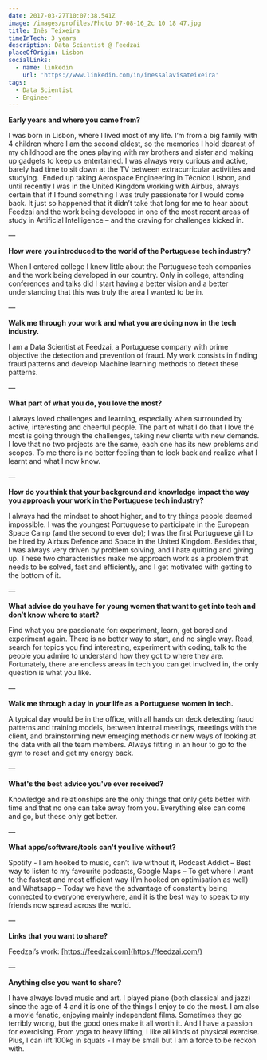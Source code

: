 ```yaml
---
date: 2017-03-27T10:07:38.541Z
image: /images/profiles/Photo 07-08-16_2c 10 18 47.jpg
title: Inês Teixeira
timeInTech: 3 years
description: Data Scientist @ Feedzai
placeOfOrigin: Lisbon
socialLinks:
  - name: linkedin
    url: 'https://www.linkedin.com/in/inessalavisateixeira'
tags:
  - Data Scientist
  - Engineer
---
```


**Early years and where you
came from?**

I was born in Lisbon, where I lived most of my life. I’m from a big family with 4 children where I am the second oldest, so the memories I hold dearest of my childhood are the ones playing with my brothers and sister and making up gadgets to keep us entertained. I was always very curious and active, barely had time to sit down at the TV between extracurricular activities and studying.  Ended up taking Aerospace Engineering in Técnico Lisbon, and until recently I was in the United Kingdom working with Airbus, always certain that if I found something I was truly passionate for I would come back. It just so happened that it didn’t take that long for me to hear about Feedzai and the work being developed in one of the most recent areas of study in Artificial Intelligence – and the craving for challenges kicked in.

—

**How were you introduced
to the world of the Portuguese tech industry?**

When I entered college I knew little about the Portuguese tech companies and the work being developed in our country. Only in college, attending conferences and talks did I start having a better vision and a better understanding that this was truly the area I wanted to be in.

—

**Walk me through your work
and what you are doing now in the tech industry.**

I am a Data Scientist at Feedzai, a Portuguese company with prime objective the detection and prevention of fraud. My work consists in finding fraud patterns and develop Machine learning methods to detect these patterns.

—

**What part of what you do,
you love the most?**

I always loved challenges and learning, especially when surrounded by active, interesting and cheerful people. The part of what I do that I love the most is going through the challenges, taking new clients with new demands. I love that no two projects are the same, each one has its new problems and scopes. To me there is no better feeling than to look back and realize what I learnt and what I now know.

—

**How do you think that your
background and knowledge impact the way you approach your work in the
Portuguese tech industry?**

I always had the mindset to shoot higher, and to try things people deemed impossible. I was the youngest Portuguese to participate in the European Space Camp (and the second to ever do); I was the first Portuguese girl to be hired by Airbus Defence and Space in the United Kingdom. Besides that, I was always very driven by problem solving, and I hate quitting and giving up. These two characteristics make me approach work as a problem that needs to be solved, fast and efficiently, and I get motivated with getting to the bottom of it.

—

**What advice do you have
for young women that want to get into tech and don’t know where to start?**

Find what you are passionate for: experiment, learn, get bored and experiment again. There is no better way to start, and no single way. Read, search for topics you find interesting, experiment with coding, talk to the people you admire to understand how they got to where they are. Fortunately, there are endless areas in tech you can get involved in, the only question is what you like.

—

**Walk me through a day in
your life as a Portuguese women in tech.**

A typical day would be in the office, with all hands on deck detecting fraud patterns and training models, between internal meetings, meetings with the client, and brainstorming new emerging methods or new ways of looking at the data with all the team members. Always fitting in an hour to go to the gym to reset and get my energy back.

—

**What's the best advice
you've ever received?**

Knowledge and relationships are the only things that only gets better with time and that no one can take away from you. Everything else can come and go, but these only get better.

—

**What apps/software/tools
can't you live without?**

Spotify - I am hooked to music, can’t live without it, Podcast Addict – Best way to listen to my favourite podcasts, Google Maps – To get where I want to the fastest and most efficient way (I’m hooked on optimisation as well) and Whatsapp – Today we have the advantage of constantly being connected to everyone everywhere, and it is the best way to speak to my friends now spread across the world.

—

**Links that you want to share?**

Feedzai’s work: [https://feedzai.com](https://feedzai.com/)

—

**Anything else you want to share?**

I have always loved music and art. I played piano (both classical and jazz) since the age of 4 and it is one of the things I enjoy to do the most. I am also a movie fanatic, enjoying mainly independent films. Sometimes they go terribly wrong, but the good ones make it all worth it. And I have a passion for exercising. From yoga to heavy lifting, I like all kinds of physical exercise. Plus, I can lift 100kg in squats - I may be small but I am a force to be reckon with.